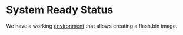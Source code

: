 # System Ready Status

We have a working [environment](https://github.com/compulab-yokneam/compulab-srenv) that allows creating a flash.bin image.
